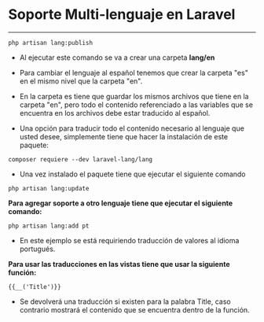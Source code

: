 # Soporte Multi-lenguaje en Laravel
------------

```
php artisan lang:publish
```

- Al ejecutar este comando se va a crear una carpeta **lang/en**
- Para cambiar el lenguaje al español tenemos que crear la carpeta "es" en el mismo nivel que la carpeta "en".

- En la carpeta es tiene que guardar los mismos archivos que tiene en la carpeta "en", pero todo el contenido referenciado a las variables que se encuentra en los archivos debe estar traducido al español.

- Una opción para traducir todo el contenido necesario al lenguaje que usted desee, simplemente tiene que hacer la instalación de este paquete:

```
composer requiere --dev laravel-lang/lang
```

- Una vez instalado el paquete tiene que ejecutar el siguiente comando

```
php artisan lang:update
```

**Para agregar soporte a otro lenguaje tiene que ejecutar el siguiente comando:**

```
php artisan lang:add pt
```

- En este ejemplo se está requiriendo traducción de valores al idioma portugués.

**Para usar las traducciones en las vistas tiene que usar la siguiente función:**

```
{{__('Title')}}
```

- Se devolverá una traducción si existen para la palabra Title, caso contrario mostrará el contenido que se encuentra dentro de la función.

